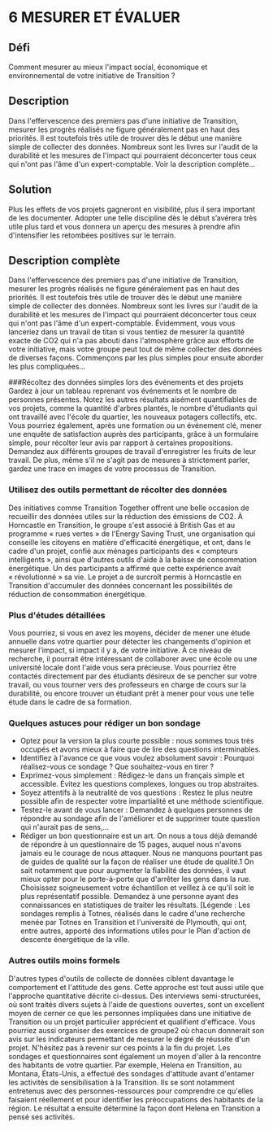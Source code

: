 # 6 MESURER ET ÉVALUER 

## Défi

Comment mesurer au mieux l'impact social, économique et environnemental de votre initiative de Transition ?

## Description

Dans l'effervescence des premiers pas d'une initiative de Transition, mesurer les progrès réalisés ne figure généralement pas en haut des priorités. Il est toutefois très utile de trouver dès le début une manière simple de collecter des données. Nombreux sont les livres sur l'audit de la durabilité et les mesures de l'impact qui pourraient déconcerter tous ceux qui n'ont pas l'âme d'un expert-comptable. 
Voir la description complète...

## Solution

Plus les effets de vos projets gagneront en visibilité, plus il sera important de les documenter. Adopter une telle discipline dès le début s’avérera très utile plus tard et vous donnera un aperçu des mesures à prendre afin d'intensifier les retombées positives sur le terrain. 

## Description complète

Dans l'effervescence des premiers pas d'une initiative de Transition, mesurer les progrès réalisés ne figure généralement pas en haut des priorités. Il est toutefois très utile de trouver dès le début une manière simple de collecter des données. Nombreux sont les livres sur l'audit de la durabilité et les mesures de l'impact qui pourraient déconcerter tous ceux qui n'ont pas l'âme d'un expert-comptable. Évidemment, vous vous lanceriez dans un travail de titan si vous tentiez de mesurer la quantité exacte de CO2 qui n'a pas abouti dans l'atmosphère grâce aux efforts de votre initiative, mais votre groupe peut tout de même collecter des données de diverses façons. Commençons par les plus simples pour ensuite aborder les plus compliquées...

###Récoltez des données simples lors des événements et des projets
Gardez à jour un tableau reprenant vos événements et le nombre de personnes présentes. Notez les autres résultats aisément quantifiables de vos projets, comme la quantité d'arbres plantés, le nombre d'étudiants qui ont travaillé avec l'école du quartier, les nouveaux potagers collectifs, etc. Vous pourriez également, après une formation ou un événement clé, mener une enquête de satisfaction auprès des participants, grâce à un formulaire simple, pour récolter leur avis par rapport à certaines propositions. Demandez aux différents groupes de travail d'enregistrer les fruits de leur travail. De plus, même s'il ne s'agit pas de mesures à strictement parler, gardez une trace en images de votre processus de Transition. 

### Utilisez des outils permettant de récolter des données
Des initiatives comme Transition Together offrent une belle occasion de recueillir des données utiles sur la réduction des émissions de CO2. À Horncastle en Transition, le groupe s'est associé à British Gas et au programme « rues vertes » de l'Energy Saving Trust, une organisation qui conseille les citoyens en matière d'efficacité énergétique, et ont, dans le cadre d'un projet, confié aux ménages participants des « compteurs intelligents », ainsi que d'autres outils d'aide à la baisse de consommation énergétique. Un des participants a affirmé que cette expérience avait « révolutionné » sa vie. Le projet a de surcroît permis à Horncastle en Transition d'accumuler des données concernant les possibilités de réduction de consommation énergétique. 

### Plus d'études détaillées
Vous pourriez, si vous en avez les moyens, décider de mener une étude annuelle dans votre quartier pour détecter les changements d'opinion et mesurer l'impact, si impact il y a, de votre initiative. À ce niveau de recherche, il pourrait être intéressant de collaborer avec une école ou une université locale dont l'aide vous sera précieuse. Vous pourriez être contactés directement par des étudiants désireux de se pencher sur votre travail, ou vous tourner vers des professeurs en charge de cours sur la durabilité, ou encore trouver un étudiant prêt à mener pour vous une telle étude dans le cadre de sa formation. 

### Quelques astuces pour rédiger un bon sondage

* Optez pour la version la plus courte possible : nous sommes tous très occupés et avons mieux à faire que de lire des questions interminables. 
* Identifiez à l'avance ce que vous voulez absolument savoir : Pourquoi réalisez-vous ce sondage ? Que souhaitez-vous en tirer ? 
* Exprimez-vous simplement : Rédigez-le dans un français simple et accessible. Évitez les questions complexes, longues ou trop abstraites. 
* Soyez attentifs à la neutralité de vos questions : Restez le plus neutre possible afin de respecter votre impartialité et une méthode scientifique.
* Testez-le avant de vous lancer : Demandez à quelques personnes de répondre au sondage afin de l'améliorer et de supprimer toute question qui n'aurait pas de sens,...
* Rédiger un bon questionnaire est un art. On nous a tous déjà demandé de répondre à un questionnaire de 15 pages, auquel nous n'avons jamais eu le courage de nous attaquer. Nous ne manquons pourtant pas de guides de qualité sur la façon de réaliser une étude de qualité.1 On sait notamment que pour augmenter la fiabilité des données, il vaut mieux opter pour le porte-à-porte que d'arrêter les gens dans la rue. Choisissez soigneusement votre échantillon et veillez à ce qu'il soit le plus représentatif possible. Demandez à une personne ayant des connaissances en statistiques de traiter les résultats. 
[Légende : Les sondages remplis à Totnes, réalisés dans le cadre d'une recherche menée par Totnes en Transition et l'université de Plymouth, qui ont, entre autres, apporté des informations utiles pour le Plan d'action de descente énergétique de la ville. 

### Autres outils moins formels
D'autres types d'outils de collecte de données ciblent davantage le comportement et l'attitude des gens. Cette approche est tout aussi utile que l'approche quantitative décrite ci-dessus. Des interviews semi-structurées, où sont traités divers sujets à l'aide de questions ouvertes, sont un excellent moyen de cerner ce que les personnes impliquées dans une initiative de Transition ou un projet particulier apprécient et qualifient d'efficace. Vous pourriez aussi organiser des exercices de groupe2 où chacun donnerait son avis sur les indicateurs permettant de mesurer le degré de réussite d'un projet. N'hésitez pas à revenir sur ces points à la fin du projet. 
Les sondages et questionnaires sont également un moyen d'aller à la rencontre des habitants de votre quartier. Par exemple, Helena en Transition, au Montana, États-Unis, a effectué des sondages d'attitude avant d'entamer les activités de sensibilisation à la Transition. Ils se sont notamment entretenus avec des personnes-ressources pour comprendre ce qu'elles faisaient réellement et pour identifier les préoccupations des habitants de la région. Le résultat a ensuite déterminé la façon dont Helena en Transition a pensé ses activités. 
